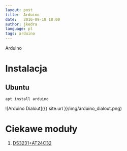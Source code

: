 ```yaml
---
layout: post
title:  Arduino
date:   2016-09-18 18:00
author: jkedra
language: pl
tags: arduino
---
```

Arduino

# Instalacja

## Ubuntu
`apt install arduino`

![Arduino Dialout]({{ site.url }}/img/arduino_dialout.png)

# Ciekawe moduły
1. [DS3231+AT24C32]

[DS3231+AT24C32]: https://edwardmallon.wordpress.com/2014/05/21/using-a-cheap-3-ds3231-rtc-at24c32-eeprom-from-ebay/
